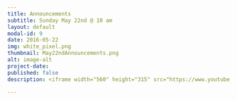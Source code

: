 ```yaml
---
title: Announcements
subtitle: Sunday May 22nd @ 10 am
layout: default
modal-id: 9
date: 2016-05-22
img: white_pixel.png
thumbnail: May22ndAnnouncements.png
alt: image-alt
project-date:
published: false
description: <iframe width="560" height="315" src="https://www.youtube.com/embed/3modkww-2zM" frameborder="0" allowfullscreen></iframe>

---
```

